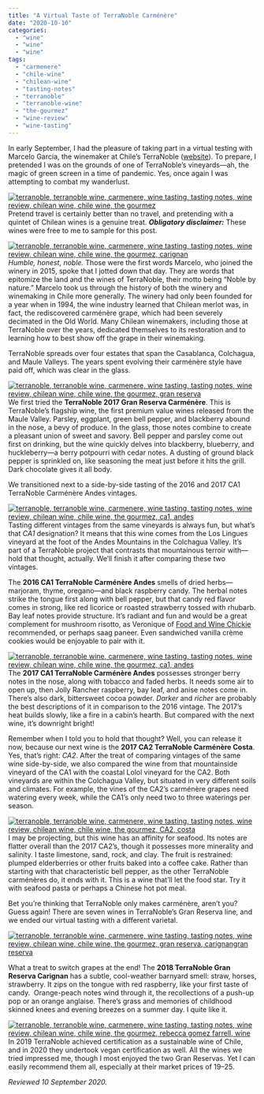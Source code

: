 ```yaml
---
title: "A Virtual Taste of TerraNoble Carménère"
date: "2020-10-10"
categories:
  - "wine"
  - "wine"
  - "wine"
tags:
  - "carmenere"
  - "chile-wine"
  - "chilean-wine"
  - "tasting-notes"
  - "terranoble"
  - "terranoble-wine"
  - "the-gourmez"
  - "wine-review"
  - "wine-tasting"
---
```


In early September, I had the pleasure of taking part in a virtual testing with Marcelo Garcia, the winemaker at Chile’s TerraNoble ([website](https://www.terranoble.cl/home)). To prepare, I pretended I was on the grounds of one of TerraNoble’s vineyards—ah, the magic of green screen in a time of pandemic. Yes, once again I was attempting to combat my wanderlust.

[![terranoble, terranoble wine, carmenere, wine tasting, tasting notes, wine review, chilean wine, chile wine, the gourmez ](https://thegourmez-wpmedia.s3.amazonaws.com/2020/10/TerrraNoble-002-390x500.jpg)](https://thegourmez-wpmedia.s3.amazonaws.com/2020/10/TerrraNoble-002.jpg)Pretend travel is certainly better than no travel, and pretending with a quintet of Chilean wines is a genuine treat. **_Obligatory disclaimer:_** These wines were free to me to sample for this post.

[![terranoble, terranoble wine, carmenere, wine tasting, tasting notes, wine review, chilean wine, chile wine, the gourmez, carignan ](https://thegourmez-wpmedia.s3.amazonaws.com/2020/10/TerraNoble-020-436x500.jpg)](https://thegourmez-wpmedia.s3.amazonaws.com/2020/10/TerraNoble-020.jpg)_Humble, honest, noble._ Those were the first words Marcelo, who joined the winery in 2015, spoke that I jotted down that day. They are words that epitomize the land and the wines of TerraNoble, their motto being “Noble by nature.” Marcelo took us through the history of both the winery and winemaking in Chile more generally. The winery had only been founded for a year when in 1994, the wine industry learned that Chilean merlot was, in fact, the rediscovered carménère grape, which had been severely decimated in the Old World. Many Chilean winemakers, including those at TerraNoble over the years, dedicated themselves to its restoration and to learning how to best show off the grape in their winemaking.

TerraNoble spreads over four estates that span the Casablanca, Colchagua, and Maule Valleys. The years spent evolving their carménère style have paid off, which was clear in the glass.

[![terranoble, terranoble wine, carmenere, wine tasting, tasting notes, wine review, chilean wine, chile wine, the gourmez, gran reserva ](https://thegourmez-wpmedia.s3.amazonaws.com/2020/10/TerrraNoble-004-375x500.jpg)](https://thegourmez-wpmedia.s3.amazonaws.com/2020/10/TerrraNoble-004.jpg)We first tried the **TerraNoble 2017 Gran Reserva Carménère**. This is TerraNoble’s flagship wine, the first premium value wines released from the Maule Valley. Parsley, eggplant, green bell pepper, and blackberry abound in the nose, a bevy of produce. In the glass, those notes combine to create a pleasant union of sweet and savory. Bell pepper and parsley come out first on drinking, but the wine quickly delves into blackberry, blueberry, and huckleberry—a berry potpourri with cedar notes. A dusting of ground black pepper is sprinkled on, like seasoning the meat just before it hits the grill. Dark chocolate gives it all body.

We transitioned next to a side-by-side tasting of the 2016 and 2017 CA1 TerraNoble Carménère Andes vintages.

[![terranoble, terranoble wine, carmenere, wine tasting, tasting notes, wine review, chilean wine, chile wine, the gourmez, ca1, andes](https://thegourmez-wpmedia.s3.amazonaws.com/2020/10/TerrraNoble-007-375x500.jpg)](https://thegourmez-wpmedia.s3.amazonaws.com/2020/10/TerrraNoble-007.jpg)Tasting different vintages from the same vineyards is always fun, but what’s that _CA1_ designation? It means that this wine comes from the Los Lingues vineyard at the foot of the Andes Mountains in the Colchagua Valley. It’s part of a TerraNoble project that contrasts that mountainous terroir with—hold that thought, actually. We’ll finish it after comparing these two vintages.

The **2016 CA1 TerraNoble Carménère Andes** smells of dried herbs—marjoram, thyme, oregano—and black raspberry candy. The herbal notes strike the tongue first along with bell pepper, but that candy red flavor comes in strong, like red licorice or roasted strawberry tossed with rhubarb. Bay leaf notes provide structure. It’s radiant and fun and would be a great complement for mushroom risotto, as Veronique of [Food and Wine Chickie](http://www.foodandwinechickie.com/2020/09/16/terranoble-wines-of-chile/) recommended, or perhaps saag paneer. Even sandwiched vanilla crème cookies would be enjoyable to pair with it.

[![terranoble, terranoble wine, carmenere, wine tasting, tasting notes, wine review, chilean wine, chile wine, the gourmez, ca1, andes](https://thegourmez-wpmedia.s3.amazonaws.com/2020/10/TerrraNoble-008-375x500.jpg)](https://thegourmez-wpmedia.s3.amazonaws.com/2020/10/TerrraNoble-008.jpg)The **2017 CA1 TerraNoble Carménère Andes** possesses stronger berry notes in the nose, along with tobacco and faded herbs. It needs some air to open up, then Jolly Rancher raspberry, bay leaf, and anise notes come in. There’s also dark, bittersweet cocoa powder. _Darker_ and _richer_ are probably the best descriptions of it in comparison to the 2016 vintage. The 2017’s heat builds slowly, like a fire in a cabin’s hearth. But compared with the next wine, it’s downright bright!

Remember when I told you to hold that thought? Well, you can release it now, because our next wine is the **2017 CA2 TerraNoble Carménère Costa**. Yes, that’s right: _CA2_. After the treat of comparing vintages of the same wine side-by-side, we also compared the wine from that mountainside vineyard of the CA1 with the coastal Lolol vineyard for the CA2. Both vineyards are within the Colchagua Valley, but situated in very different soils and climates. For example, the vines of the CA2’s carménère grapes need watering every week, while the CA1’s only need two to three waterings per season.

[![terranoble, terranoble wine, carmenere, wine tasting, tasting notes, wine review, chilean wine, chile wine, the gourmez, CA2, costa ](https://thegourmez-wpmedia.s3.amazonaws.com/2020/10/TerrraNoble-010-268x500.jpg)](https://thegourmez-wpmedia.s3.amazonaws.com/2020/10/TerrraNoble-010.jpg)I may be projecting, but this wine has an affinity for seafood. Its notes are flatter overall than the 2017 CA2’s, though it possesses more minerality and salinity. I taste limestone, sand, rock, and clay. The fruit is restrained: plumped elderberries or other fruits baked into a coffee cake. Rather than starting with that characteristic bell pepper, as the other TerraNoble carménères do, it ends with it. This is a wine that’ll let the food star. Try it with seafood pasta or perhaps a Chinese hot pot meal.

Bet you’re thinking that TerraNoble only makes carménère, aren’t you? Guess again! There are seven wines in TerraNoble’s Gran Reserva line, and we ended our virtual tasting with a different varietal.

[![terranoble, terranoble wine, carmenere, wine tasting, tasting notes, wine review, chilean wine, chile wine, the gourmez, gran reserva, carignangran reserva](https://thegourmez-wpmedia.s3.amazonaws.com/2020/10/TerrraNoble-015-375x500.jpg)](https://thegourmez-wpmedia.s3.amazonaws.com/2020/10/TerrraNoble-015.jpg)

What a treat to switch grapes at the end! The **2018 TerraNoble Gran Reserva Carignan** has a subtle, cool-weather barnyard smell: straw, horses, strawberry. It zips on the tongue with red raspberry, like your first taste of candy.  Orange-peach notes wind through it, the recollections of a push-up pop or an orange anglaise. There’s grass and memories of childhood skinned knees and evening breezes on a summer day. I quite like it.

[![terranoble, terranoble wine, carmenere, wine tasting, tasting notes, wine review, chilean wine, chile wine, the gourmez, rebecca gomez farrell, wine](https://thegourmez-wpmedia.s3.amazonaws.com/2020/10/TerrraNoble-019-375x500.jpg)](https://thegourmez-wpmedia.s3.amazonaws.com/2020/10/TerrraNoble-019.jpg)In 2019 TerraNoble achieved certification as a sustainable wine of Chile, and in 2020 they undertook vegan certification as well. All the wines we tried impressed me, though I most enjoyed the two Gran Reservas. Yet I can easily recommend them all, especially at their market prices of $19­­–$25.

_Reviewed 10 September 2020._
